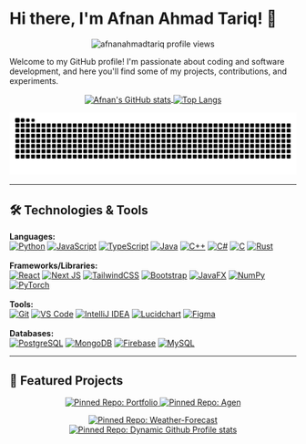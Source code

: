 # Hi there, I'm Afnan Ahmad Tariq! 👋
<p align="center">
  <img src="https://komarev.com/ghpvc/?username=afnanahmadtariq&label=Profile%20Views&color=blueviolet&style=flat-square" alt="afnanahmadtariq profile views" />
</p>

Welcome to my GitHub profile! I'm passionate about coding and software development, and here you'll find some of my projects, contributions, and experiments.

<p align="center">
  <a href="https://github.com/afnanahmadtariq">
    <img align="center" src="https://github-readme-stats.vercel.app/api?username=afnanahmadtariq&show_icons=true&theme=radical&hide_border=true&rank_icon=github" alt="Afnan's GitHub stats" />
  </a>
  <a href="https://github.com/afnanahmadtariq">
    <img align="center" src="https://github-readme-stats.vercel.app/api/top-langs/?username=afnanahmadtariq&layout=compact&theme=radical&hide_border=true" alt="Top Langs" />
  </a>
</p>

<p align="center">
  <img src="https://github.com/afnanahmadtariq/afnanahmadtariq/blob/output/github-contribution-grid-snake.svg" alt="snake animation" />
</p>

---

## 🛠️ Technologies & Tools

<p align="left">
  <strong>Languages:</strong><br/>
  <a href="https://www.python.org" target="_blank" rel="noreferrer"><img src="https://img.shields.io/badge/python-3670A0?style=for-the-badge&logo=python&logoColor=ffdd54" alt="Python"></a>
  <a href="https://developer.mozilla.org/en-US/docs/Web/JavaScript" target="_blank" rel="noreferrer"><img src="https://img.shields.io/badge/javascript-%23323330.svg?style=for-the-badge&logo=javascript&logoColor=%23F7DF1E" alt="JavaScript"></a>
  <a href="https://www.typescriptlang.org/" target="_blank" rel="noreferrer"><img src="https://img.shields.io/badge/typescript-%23007ACC.svg?style=for-the-badge&logo=typescript&logoColor=white" alt="TypeScript"></a>
  <a href="https://www.java.com" target="_blank" rel="noreferrer"><img src="https://img.shields.io/badge/java-%23ED8B00.svg?style=for-the-badge&logo=openjdk&logoColor=white" alt="Java"></a>
  <a href="https://isocpp.org/" target="_blank" rel="noreferrer"><img src="https://img.shields.io/badge/c%2B%2B-%2300599C.svg?style=for-the-badge&logo=c%2B%2B&logoColor=white" alt="C++"></a>
  <a href="https://docs.microsoft.com/en-us/dotnet/csharp/" target="_blank" rel="noreferrer"><img src="https://img.shields.io/badge/c%23-%23239120.svg?style=for-the-badge&logo=c-sharp&logoColor=white" alt="C#"></a>
  <a href="https://www.iso.org/standard/74528.html" target="_blank" rel="noreferrer"><img src="https://img.shields.io/badge/c-%23A8B9CC.svg?style=for-the-badge&logo=c&logoColor=white" alt="C"></a>
  <a href="https://www.rust-lang.org" target="_blank" rel="noreferrer"><img src="https://img.shields.io/badge/rust-%23000000.svg?style=for-the-badge&logo=rust&logoColor=white" alt="Rust"></a>
  <br/><br/>
  <strong>Frameworks/Libraries:</strong><br/>
  <a href="https://reactjs.org/" target="_blank" rel="noreferrer"><img src="https://img.shields.io/badge/react-%2320232A.svg?style=for-the-badge&logo=react&logoColor=%2361DAFB" alt="React"></a>
  <a href="https://nextjs.org/" target="_blank" rel="noreferrer"><img src="https://img.shields.io/badge/Next-black?style=for-the-badge&logo=next.js&logoColor=white" alt="Next JS"></a>
  <a href="https://tailwindcss.com/" target="_blank" rel="noreferrer"><img src="https://img.shields.io/badge/tailwindcss-%2338B2AC.svg?style=for-the-badge&logo=tailwind-css&logoColor=white" alt="TailwindCSS"></a>
  <a href="https://getbootstrap.com" target="_blank" rel="noreferrer"><img src="https://img.shields.io/badge/bootstrap-%23563D7C.svg?style=for-the-badge&logo=bootstrap&logoColor=white" alt="Bootstrap"></a>
  <a href="https://openjfx.io/" target="_blank" rel="noreferrer"><img src="https://img.shields.io/badge/javafx-%23FFA500.svg?style=for-the-badge&logo=java&logoColor=white" alt="JavaFX"></a>
  <a href="https://numpy.org/" target="_blank" rel="noreferrer"><img src="https://img.shields.io/badge/numpy-%23013243.svg?style=for-the-badge&logo=numpy&logoColor=white" alt="NumPy"></a>
  <a href="https://pytorch.org/" target="_blank" rel="noreferrer"><img src="https://img.shields.io/badge/pytorch-%23EE4C2C.svg?style=for-the-badge&logo=pytorch&logoColor=white" alt="PyTorch"></a>
  <br/><br/>
  <strong>Tools:</strong><br/>
  <a href="https://git-scm.com/" target="_blank" rel="noreferrer"><img src="https://img.shields.io/badge/git-%23F05033.svg?style=for-the-badge&logo=git&logoColor=white" alt="Git"></a>
  <a href="https://code.visualstudio.com/" target="_blank" rel="noreferrer"><img src="https://img.shields.io/badge/VS%20Code-0078d7.svg?style=for-the-badge&logo=visual-studio-code&logoColor=white" alt="VS Code"></a>
  <a href="https://www.jetbrains.com/idea/" target="_blank" rel="noreferrer"><img src="https://img.shields.io/badge/IntelliJIDEA-000000.svg?style=for-the-badge&logo=intellij-idea&logoColor=white" alt="IntelliJ IDEA"></a>
  <a href="https://www.lucidchart.com" target="_blank" rel="noreferrer"><img src="https://img.shields.io/badge/Lucidchart-FF6600?style=for-the-badge&logo=lucidchart&logoColor=white" alt="Lucidchart"></a>
  <a href="https://www.figma.com/" target="_blank" rel="noreferrer"><img src="https://img.shields.io/badge/figma-%23F24E1E.svg?style=for-the-badge&logo=figma&logoColor=white" alt="Figma"></a>
  <br/><br/>
  <strong>Databases:</strong><br/>
  <a href="https://www.postgresql.org" target="_blank" rel="noreferrer"><img src="https://img.shields.io/badge/postgresql-%23316192.svg?style=for-the-badge&logo=postgresql&logoColor=white" alt="PostgreSQL"></a>
  <a href="https://www.mongodb.com/" target="_blank" rel="noreferrer"><img src="https://img.shields.io/badge/MongoDB-%234ea94b.svg?style=for-the-badge&logo=mongodb&logoColor=white" alt="MongoDB"></a>
  <a href="https://firebase.google.com/" target="_blank" rel="noreferrer"><img src="https://img.shields.io/badge/firebase-%23039BE5.svg?style=for-the-badge&logo=firebase&logoColor=white" alt="Firebase"></a>
  <a href="https://www.mysql.com/" target="_blank" rel="noreferrer"><img src="https://img.shields.io/badge/mysql-%2300f.svg?style=for-the-badge&logo=mysql&logoColor=white" alt="MySQL"></a>
</p>

---

## 🚀 Featured Projects

<p align="center">
  <a href="https://github.com/afnanahmadtariq">
    <!-- Replace with your username and desired layout options -->
    <img src="https://github-readme-stats.vercel.app/api/pin/?username=afnanahmadtariq&repo=portfolio&theme=radical" alt="Pinned Repo: Portfolio" />
  </a>
  <a href="https://github.com/afnanahmadtariq">
    <img src="https://github-readme-stats.vercel.app/api/pin/?username=afnanahmadtariq&repo=Agen&theme=radical" alt="Pinned Repo: Agen" />
  </a>
</p>
<p align="center">
  <a href="https://github.com/afnanahmadtariq">
    <img src="https://github-readme-stats.vercel.app/api/pin/?username=afnanahmadtariq&repo=Weather-Forecast&theme=radical" alt="Pinned Repo: Weather-Forecast" />
  </a>
  <a href="https://github.com/afnanahmadtariq">
    <img src="https://github-readme-stats.vercel.app/api/pin/?username=afnanahmadtariq&repo=afnanahmadtariq&theme=radical" alt="Pinned Repo: Dynamic Github Profile stats" />
  </a>
</p>
<!-- 
You can also use a more general approach to show all pinned repositories automatically, 
but it might not be supported directly by github-readme-stats in a single card for *all* pins.
The above method features specific repositories dynamically.
If you pin these repositories on your GitHub profile, their stats will be dynamically updated.

Alternatively, for a more automated "show my top/pinned repos" card, you might explore other tools or stick to featuring a few key ones as above.
The most common way to use `github-readme-stats` for "featured" projects is to use the `pin` query for specific repositories as shown.
-->

---

## 🌱 I'm Currently Learning

- **Machine Learning** with Pytorch and Open CV
- **Web Development** using Nextjs, Tailwind, ShadCN UI and Express JS
- **Cloud computing** Currently adept with MS Azure Services

---

## 📫 Connect with Me

<p align="left">
  <a href="mailto:afnanahmadtariq@hotmail.com" target="_blank" rel="noreferrer"><img src="https://img.shields.io/badge/Gmail-%23D14836.svg?style=for-the-badge&logo=gmail&logoColor=white" alt="Email"></a>
  <a href="https://linkedin.com/in/afnanahmadtariq" target="_blank" rel="noreferrer"><img src="https://img.shields.io/badge/LinkedIn-%230077B5.svg?style=for-the-badge&logo=linkedin&logoColor=white" alt="LinkedIn"></a>
  <a href="https://afnanahmadtariq.vercel.app/" target="_blank" rel="noreferrer"><img src="https://img.shields.io/badge/My%20Website-%234A90E2.svg?style=for-the-badge&logo=Cloudflare&logoColor=white" alt="My Website"></a>
</p>

Thanks for visiting my GitHub! Feel free to explore my repositories and reach out to me if you'd like to collaborate or chat!
